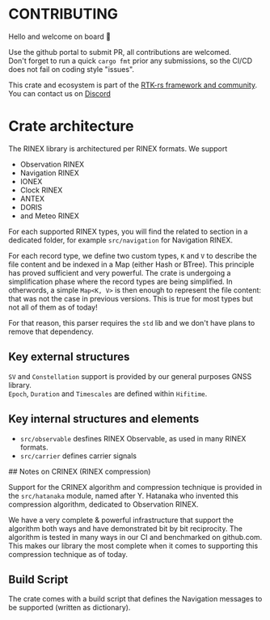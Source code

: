 CONTRIBUTING
============

Hello and welcome on board :wave:

Use the github portal to submit PR, all contributions are welcomed.  
Don't forget to run a quick `cargo fmt` prior any submissions, so the CI/CD does not fail
on coding style "issues".

This crate and ecosystem is part of the [RTK-rs framework and community](https://github.com/nav-solutions).  
You can contact us on [Discord](https://discord.com/invite/VwuKPcw6)

Crate architecture
==================

The RINEX library is architectured per RINEX formats. We support

- Observation RINEX
- Navigation RINEX
- IONEX
- Clock RINEX
- ANTEX
- DORIS 
- and Meteo RINEX

For each supported RINEX types, you will find the related to section in a dedicated folder, 
for example `src/navigation` for Navigation RINEX.

For each record type, we define two custom types, `K` and `V` to describe the file content and be 
indexed in a Map (either Hash or BTree). This principle has proved sufficient and very powerful.
The crate is undergoing a simplification phase where the record types are being simplified.
In otherwords, a simple `Map<K, V>` is then enough to represent the file content: that was not the case
in previous versions. This is true for most types but not all of them as of today!

For that reason, this parser requires the `std` lib and we don't have plans to remove that dependency.

## Key external structures

`SV` and `Constellation` support is provided by our general purposes GNSS library.  
`Epoch`, `Duration` and `Timescales` are defined within `Hifitime`.

## Key internal structures and elements

- `src/observable` desfines RINEX Observable, as used in many RINEX formats.
- `src/carrier` defines carrier signals

## Notes on CRINEX (RINEX compression)

Support for the CRINEX algorithm and compression technique
is provided in the `src/hatanaka` module, named after Y. Hatanaka who invented this compression algorithm, dedicated to Observation RINEX.

We have a very complete & powerful infrastructure that support the algorithm both ways and have demonstrated 
bit by bit reciprocity. The algorithm is tested in many ways in our CI and benchmarked on github.com.
This makes our library the most complete when it comes to supporting this compression technique as of today.

## Build Script

The crate comes with a build script that defines the Navigation messages to be supported (written as dictionary).
